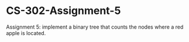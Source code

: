 # CS-302-Assignment-5
Assignment 5: implement a binary tree that counts the nodes where a red apple is located.
